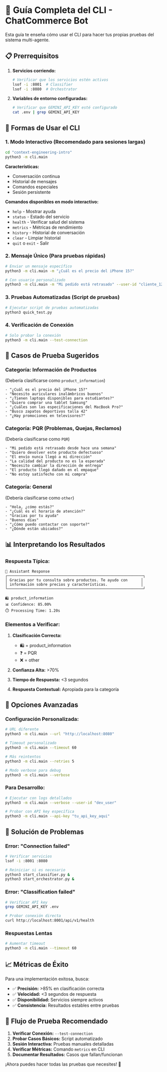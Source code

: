 # 🚀 Guía Completa del CLI - ChatCommerce Bot

Esta guía te enseña cómo usar el CLI para hacer tus propias pruebas del sistema multi-agente.

## 📋 Prerrequisitos

1. **Servicios corriendo:**
   ```bash
   # Verificar que los servicios estén activos
   lsof -i :8001  # Classifier
   lsof -i :8080  # Orchestrator
   ```

2. **Variables de entorno configuradas:**
   ```bash
   # Verificar que GEMINI_API_KEY esté configurado
   cat .env | grep GEMINI_API_KEY
   ```

## 🎯 Formas de Usar el CLI

### 1. **Modo Interactivo** (Recomendado para sesiones largas)

```bash
cd "context-engineering-intro"
python3 -m cli.main
```

**Características:**
- Conversación continua
- Historial de mensajes
- Comandos especiales
- Sesión persistente

**Comandos disponibles en modo interactivo:**
- `help` - Mostrar ayuda
- `status` - Estado del servicio
- `health` - Verificar salud del sistema
- `metrics` - Métricas de rendimiento
- `history` - Historial de conversación
- `clear` - Limpiar historial
- `quit` o `exit` - Salir

### 2. **Mensaje Único** (Para pruebas rápidas)

```bash
# Enviar un mensaje específico
python3 -m cli.main -m "¿Cuál es el precio del iPhone 15?"

# Con usuario personalizado
python3 -m cli.main -m "Mi pedido está retrasado" --user-id "cliente_123"
```

### 3. **Pruebas Automatizadas** (Script de pruebas)

```bash
# Ejecutar script de pruebas automatizadas
python3 quick_test.py
```

### 4. **Verificación de Conexión**

```bash
# Solo probar la conexión
python3 -m cli.main --test-connection
```

## 🧪 Casos de Prueba Sugeridos

### **Categoría: Información de Productos** 
(Debería clasificarse como `product_information`)

```
- "¿Cuál es el precio del iPhone 15?"
- "Necesito auriculares inalámbricos buenos"
- "¿Tienen laptops disponibles para estudiantes?"
- "Quiero comprar una tablet Samsung"
- "¿Cuáles son las especificaciones del MacBook Pro?"
- "Busco zapatos deportivos talla 42"
- "¿Hay promociones en televisores?"
```

### **Categoría: PQR** (Problemas, Quejas, Reclamos)
(Debería clasificarse como `PQR`)

```
- "Mi pedido está retrasado desde hace una semana"
- "Quiero devolver este producto defectuoso"
- "El envío nunca llegó a mi dirección"
- "La calidad del producto no es la esperada"
- "Necesito cambiar la dirección de entrega"
- "El producto llegó dañado en el empaque"
- "No estoy satisfecho con mi compra"
```

### **Categoría: General** 
(Debería clasificarse como `other`)

```
- "Hola, ¿cómo estás?"
- "¿Cuál es el horario de atención?"
- "Gracias por tu ayuda"
- "Buenos días"
- "¿Cómo puedo contactar con soporte?"
- "¿Dónde están ubicados?"
```

## 📊 Interpretando los Resultados

### **Respuesta Típica:**

```
🤖 Assistant Response
┌─────────────────────────────────────────────────────────────┐
│ Gracias por tu consulta sobre productos. Te ayudo con      │
│ información sobre precios y características.               │
└─────────────────────────────────────────────────────────────┘

🛍️ product_information
📊 Confidence: 85.00%
⏱️ Processing Time: 1.20s
```

### **Elementos a Verificar:**

1. **Clasificación Correcta:**
   - 🛍️ = product_information 
   - ❓ = PQR
   - ❌ = other

2. **Confianza Alta:** >70%

3. **Tiempo de Respuesta:** <3 segundos

4. **Respuesta Contextual:** Apropiada para la categoría

## 🔧 Opciones Avanzadas

### **Configuración Personalizada:**

```bash
# URL diferente
python3 -m cli.main --url "http://localhost:8080"

# Timeout personalizado
python3 -m cli.main --timeout 60

# Más reintentos
python3 -m cli.main --retries 5

# Modo verbose para debug
python3 -m cli.main --verbose
```

### **Para Desarrollo:**

```bash
# Ejecutar con logs detallados
python3 -m cli.main --verbose --user-id "dev_user"

# Probar con API key específica
python3 -m cli.main --api-key "tu_api_key_aqui"
```

## 🚨 Solución de Problemas

### **Error: "Connection failed"**
```bash
# Verificar servicios
lsof -i :8001 :8080

# Reiniciar si es necesario
python3 start_classifier.py &
python3 start_orchestrator.py &
```

### **Error: "Classification failed"**
```bash
# Verificar API key
grep GEMINI_API_KEY .env

# Probar conexión directa
curl http://localhost:8001/api/v1/health
```

### **Respuestas Lentas**
```bash
# Aumentar timeout
python3 -m cli.main --timeout 60
```

## 📈 Métricas de Éxito

Para una implementación exitosa, busca:

- ✅ **Precisión:** >85% en clasificación correcta
- ✅ **Velocidad:** <3 segundos de respuesta
- ✅ **Disponibilidad:** Servicios siempre activos
- ✅ **Consistencia:** Resultados estables entre pruebas

## 🎯 Flujo de Prueba Recomendado

1. **Verificar Conexión:** `--test-connection`
2. **Probar Casos Básicos:** Script automatizado
3. **Sesión Interactiva:** Pruebas manuales detalladas
4. **Verificar Métricas:** Comando `metrics` en CLI
5. **Documentar Resultados:** Casos que fallan/funcionan

¡Ahora puedes hacer todas las pruebas que necesites! 🚀